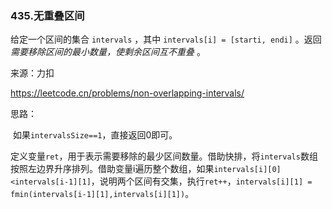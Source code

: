 ### 435.无重叠区间

给定一个区间的集合 `intervals` ，其中 `intervals[i] = [starti, endi]` 。返回 *需要移除区间的最小数量，使剩余区间互不重叠* 。

来源：力扣

https://leetcode.cn/problems/non-overlapping-intervals/



思路：

​		如果`intervalsSize==1`，直接返回0即可。

​		定义变量`ret`，用于表示需要移除的最少区间数量。借助快排，将`intervals`数组按照左边界升序排列。借助变量i遍历整个数组，如果`intervals[i][0]<intervals[i-1][1]`，说明两个区间有交集，执行`ret++`，`intervals[i][1] = fmin(intervals[i-1][1],intervals[i][1])`。

